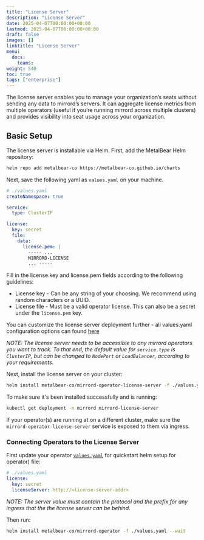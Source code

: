 ```yaml
---
title: "License Server"
description: "License Server"
date: 2025-04-07T00:00:00+00:00
lastmod: 2025-04-07T00:00:00+00:00
draft: false
images: []
linktitle: "License Server"
menu:
  docs:
    teams:
weight: 540
toc: true
tags: ["enterprise"]
---
```


The license server enables you to manage your organization’s seats without sending any data to mirrord’s servers. It can aggregate license metrics from multiple operators (useful if you’re running mirrord across multiple clusters) and provides visibility into seat usage across your organization.

## Basic Setup

The license server is installable via Helm. First, add the MetalBear Helm repository:

```bash
helm repo add metalbear-co https://metalbear-co.github.io/charts
```

Next, save the following yaml as `values.yaml` on your machine. 

```yaml
# ./values.yaml
createNamespace: true

service:
  type: ClusterIP

license:
  key: secret
  file:
    data:
      license.pem: |
        ----- ... 
        MIRRORD-LICENSE 
        ... -----
```

Fill in the license.key and license.pem fields according to the following guidelines:

* License key - Can be any string of your choosing. We recommend using random characters or a UUID.
* License file - Must be a valid operator license. This can also be a secret under the `license.pem` key.

You can customize the license server deployment further - all values.yaml configuration options can found [here](https://raw.githubusercontent.com/metalbear-co/charts/main/mirrord-license-server/values.yaml)

*NOTE: The license server needs to be accessible to any mirrord operators you want to track. To that end, the default value for `service.type` is `ClusterIP`, but can be changed to `NodePort` or `LoadBalancer`, according to your requirements.*

Next, install the license server on your cluster:

```bash
helm install metalbear-co/mirrord-operator-license-server -f ./values.yaml --wait
```

To make sure it's been installed successfully and is running:

```bash
kubectl get deployment -n mirrord mirrord-license-server
```

If your operator(s) are running at on a different cluster, make sure the `mirrord-operator-license-server` service is exposed to them via ingress.

### Connecting Operators to the License Server

First update your operator [`values.yaml`](/docs/overview/quick-start/#helm) for quickstart helm setup for operator) file:
```yaml
# ./values.yaml
license:
  key: secret
  licenseServer: http://<license-server-addr>
```
*NOTE: The server value must contain the protocol and the prefix for any ingress that the the license server can be behind.*

Then run:
```bash
helm install metalbear-co/mirrord-operator -f ./values.yaml --wait
```
